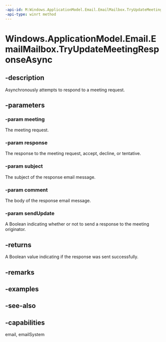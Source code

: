 ```yaml
---
-api-id: M:Windows.ApplicationModel.Email.EmailMailbox.TryUpdateMeetingResponseAsync(Windows.ApplicationModel.Email.EmailMessage,Windows.ApplicationModel.Email.EmailMeetingResponseType,System.String,System.String,System.Boolean)
-api-type: winrt method
---
```


<!-- Method syntax
public Windows.Foundation.IAsyncOperation<bool> TryUpdateMeetingResponseAsync(Windows.ApplicationModel.Email.EmailMessage meeting, Windows.ApplicationModel.Email.EmailMeetingResponseType response, System.String subject, System.String comment, System.Boolean sendUpdate)
-->

# Windows.ApplicationModel.Email.EmailMailbox.TryUpdateMeetingResponseAsync

## -description
Asynchronously attempts to respond to a meeting request.

## -parameters
### -param meeting
The meeting request.

### -param response
The response to the meeting request, accept, decline, or tentative.

### -param subject
The subject of the response email message.

### -param comment
The body of the response email message.

### -param sendUpdate
A Boolean indicating whether or not to send a response to the meeting originator.

## -returns
A Boolean value indicating if the response was sent successfully.

## -remarks

## -examples

## -see-also

## -capabilities
email, emailSystem
